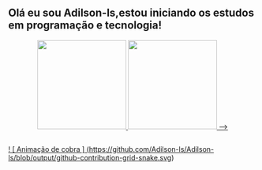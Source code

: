 ##  Olá eu sou Adilson-ls,estou iniciando os estudos em programação e tecnologia!

<div align = "center">
  <a href="https://github.com/Adilson-ls">
  <img height = "180em" src = "https://github-readme-stats.vercel.app/api?username=Adilson-ls&show_icons=false&theme=dracula&include_all_commits=true&count_private=true" />
  <img height = "180em" src = "https://github-readme-stats.vercel.app/api/top-langs/?username=Adilson-ls&layout=compact&langs_count=7&theme=dracula" /> -->
</div>

##

 ! [ Animação de cobra ] (https://github.com/Adilson-ls/Adilson-ls/blob/output/github-contribution-grid-snake.svg)